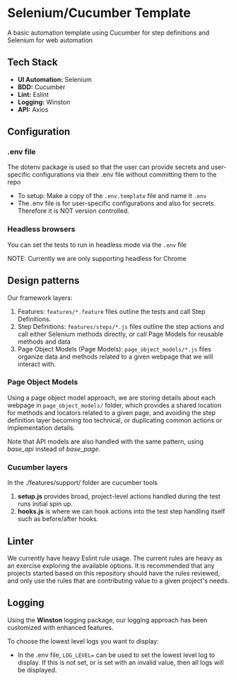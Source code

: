 # Selenium/Cucumber Template

A basic automation template using Cucumber for step definitions and Selenium for web automation

## Tech Stack

- **UI Automation:** Selenium
- **BDD:** Cucumber
- **Lint:** Eslint
- **Logging:** Winston
- **API:** Axios

## Configuration

### .env file

The dotenv package is used so that the user can provide secrets and user-specific configurations via their .env file without committing them to the repo

- To setup: Make a copy of the `.env.template` file and name it `.env`
- The .env file is for user-specific configurations and also for secrets. Therefore it is NOT version controlled.

### Headless browsers

You can set the tests to run in headless mode via the `.env` file

NOTE: Currently we are only supporting headless for Chrome

## Design patterns

Our framework layers:

1. Features: `features/*.feature` files outline the tests and call Step Definitions.
2. Step Definitions: `features/steps/*.js` files outline the step actions and call either Selenium methods directly, or call Page Models for reusable methods and data
3. Page Object Models (Page Models): `page_object_models/*.js` files organize data and methods related to a given webpage that we will interact with.

### Page Object Models

Using a page object model approach, we are storing details about each webpage in `page_object_models/` folder, which provides a shared location for methods and locators related to a given page, and avoiding the step definition layer becoming too technical, or duplicating common actions or implementation details.

Note that API models are also handled with the same pattern, using *base_api* instead of *base_page*.

### Cucumber layers

In the ./features/support/ folder are cucumber tools

1. **setup.js** provides broad, project-level actions handled during the test runs initial spin up.
2. **hooks.js** is where we can hook actions into the test step handling itself such as before/after hooks.

## Linter

We currently have heavy Eslint rule usage. The current rules are heavy as an exercise exploring the available options. It is recommended that any projects started based on this repository should have the rules reviewed, and only use the rules that are contributing value to a given project's needs.

## Logging

Using the **Winston** logging package, our logging approach has been customized with enhanced features.

To choose the lowest level logs you want to display:

- In the .env file, `LOG_LEVEL=` can be used to set the lowest level log to display. If this is not set, or is set with an invalid value, then all logs will be displayed.
